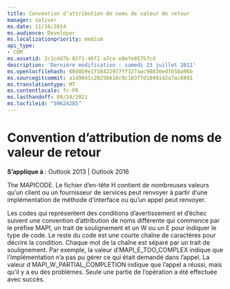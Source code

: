 ```yaml
---
title: Convention d’attribution de noms de valeur de retour
manager: soliver
ms.date: 11/16/2014
ms.audience: Developer
ms.localizationpriority: medium
api_type:
- COM
ms.assetid: 2c1cdd7b-82f1-46f2-a7ce-e0efe857b7cd
description: 'Derniére modification : samedi 23 juillet 2011'
ms.openlocfilehash: 80d8b9e1f38422977ff327aac90830ed7b58a96b
ms.sourcegitcommit: a1d9041c20256616c9c183f7d1049142a7ac6991
ms.translationtype: MT
ms.contentlocale: fr-FR
ms.lasthandoff: 09/24/2021
ms.locfileid: "59624285"
---
```

# <a name="return-value-naming-convention"></a>Convention d’attribution de noms de valeur de retour

  
  
**S’applique à** : Outlook 2013 | Outlook 2016 
  
The MAPICODE. Le fichier d’en-tête H contient de nombreuses valeurs qu’un client ou un fournisseur de services peut renvoyer à partir d’une implémentation de méthode d’interface ou qu’un appel peut renvoyer.
  
Les codes qui représentent des conditions d’avertissement et d’échec suivent une convention d’attribution de noms différente qui commence par le préfixe MAPI, un trait de soulignement et un W ou un E pour indiquer le type de code. Le reste du code est une courte chaîne de caractères pour décrire la condition. Chaque mot de la chaîne est séparé par un trait de soulignement. Par exemple, la valeur d’MAPI_E_TOO_COMPLEX indique que l’implémentation n’a pas pu gérer ce qui était demandé dans l’appel. La valeur d MAPI_W_PARTIAL_COMPLETION indique que l’appel a réussi, mais qu’il y a eu des problèmes. Seule une partie de l’opération a été effectuée avec succès.
  

